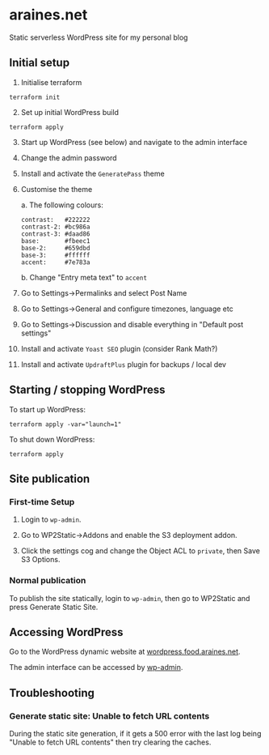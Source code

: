 # araines.net

Static serverless WordPress site for my personal blog

## Initial setup

1. Initialise terraform

```
terraform init
```

2. Set up initial WordPress build

```
terraform apply
```

3. Start up WordPress (see below) and navigate to the admin interface

4. Change the admin password

5. Install and activate the `GeneratePass` theme

6. Customise the theme

   a. The following colours:

   ```
   contrast:   #222222
   contrast-2: #bc986a
   contrast-3: #daad86
   base:       #fbeec1
   base-2:     #659dbd
   base-3:     #ffffff
   accent:     #7e783a
   ```

   b. Change "Entry meta text" to `accent`

7. Go to Settings->Permalinks and select Post Name

8. Go to Settings->General and configure timezones, language etc

9. Go to Settings->Discussion and disable everything in "Default post settings"

10. Install and activate `Yoast SEO` plugin (consider Rank Math?)

11. Install and activate `UpdraftPlus` plugin for backups / local dev

## Starting / stopping WordPress

To start up WordPress:

```
terraform apply -var="launch=1"
```

To shut down WordPress:

```
terraform apply
```

## Site publication

### First-time Setup

1. Login to `wp-admin`.

2. Go to WP2Static->Addons and enable the S3 deployment addon.

3. Click the settings cog and change the Object ACL to `private`, then Save S3 Options.

### Normal publication

To publish the site statically, login to `wp-admin`, then go to WP2Static and press Generate Static Site.

## Accessing WordPress

Go to the WordPress dynamic website at [wordpress.food.araines.net](http://wordpress.food.araines.net).

The admin interface can be accessed by [wp-admin](http://wordpress.food.araines.net/wp-admin).

## Troubleshooting

### Generate static site: Unable to fetch URL contents

During the static site generation, if it gets a 500 error with the last log being "Unable to fetch URL contents" then try clearing the caches.
